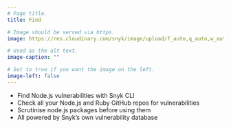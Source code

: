```yaml
---
# Page title.
title: Find

# Image should be served via https.
image: https://res.cloudinary.com/snyk/image/upload/f_auto,q_auto,w_auto/v1468839484/features/features-find.png

# Used as the alt text.
image-caption: ""

# Set to true if you want the image on the left.
image-left: false
---
```


* Find Node.js vulnerabilities with Snyk CLI
* Check all your Node.js and Ruby GitHub repos for vulnerabilities
* Scrutinise node.js packages before using them
* All powered by Snyk’s own vulnerability database

